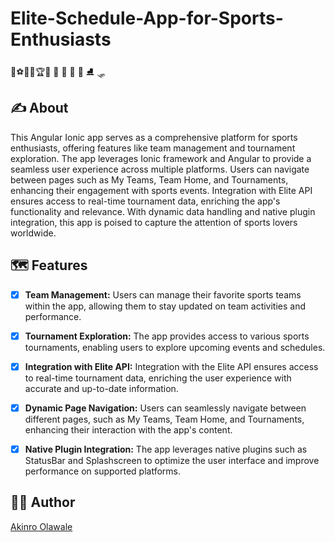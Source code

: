 # Elite-Schedule-App-for-Sports-Enthusiasts
💪⚽🏃🏻🏆🏑 🏓 🥍 🏸 🎣 ⛸️ 🛷

## ✍️ About 
This Angular Ionic app serves as a comprehensive platform for sports enthusiasts, offering features like 
team management and tournament exploration. The app leverages Ionic framework and Angular to provide a 
seamless user experience across multiple platforms. Users can navigate between pages such as My Teams, 
Team Home, and Tournaments, enhancing their engagement with sports events. Integration with Elite API 
ensures access to real-time tournament data, enriching the app's functionality and relevance. 
With dynamic data handling and native plugin integration, this app is poised to capture the attention 
of sports lovers worldwide.

## 🗺 Features
- [x] **Team Management:** Users can manage their favorite sports teams within the app, allowing them to stay updated on team activities and performance.
- [x] **Tournament Exploration:** The app provides access to various sports tournaments, enabling users to explore upcoming events and schedules.
- [x] **Integration with Elite API:** Integration with the Elite API ensures access to real-time tournament data, enriching the user experience with accurate and up-to-date information.
- [x] **Dynamic Page Navigation:** Users can seamlessly navigate between different pages, such as My Teams, Team Home, and Tournaments, enhancing their interaction with the app's content.
- [x] **Native Plugin Integration:** The app leverages native plugins such as StatusBar and Splashscreen to optimize the user interface and improve performance on supported platforms.


## 👨‍💻 Author 
[Akinro Olawale](https://github.com/lexycole)


